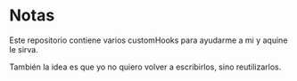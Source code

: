 # Notas

Este repositorio contiene varios customHooks para ayudarme a mi y aquine le sirva.

También la idea es que yo no quiero volver a escribirlos, sino reutilizarlos.
